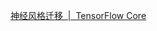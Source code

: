 [神经风格迁移  |  TensorFlow Core](https://www.tensorflow.org/tutorials/generative/style_transfer?hl=zh-cn#%E5%AE%89%E8%A3%85)
